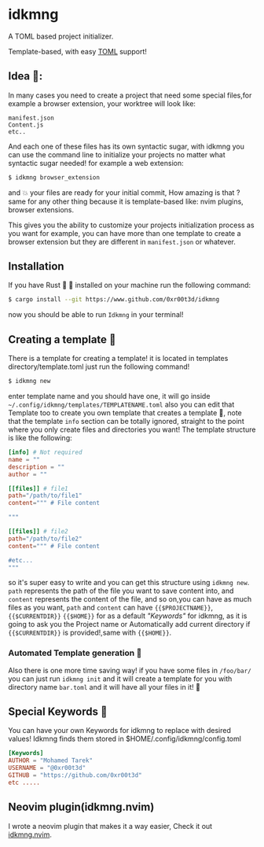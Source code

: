 # idkmng
A TOML based project initializer.

Template-based, with easy [TOML](https://toml.io/en/) support!

## Idea 🧠:
In many cases you need to create a project that need some special files,for example a browser extension, your worktree will look like:
```
manifest.json
Content.js
etc.. 
```

And each one of these files has its own syntactic sugar,
with idkmng you can use the command line to initialize your projects no matter what syntactic sugar needed!
for example a web extension:
```sh
$ idkmng browser_extension
```
and 💥 your files are ready for your initial commit, How amazing is that ? 
same for any other thing because it is template-based like: nvim plugins, browser extensions.

This gives you the ability to customize your projects initialization process as you want for example, you can have more than one template to create a browser extension but they are different in `manifest.json` or whatever.

## Installation
If you have Rust 🦀 🚀 installed on your machine run the following command:

```sh
$ cargo install --git https://www.github.com/0xr00t3d/idkmng
```
<!--if not I don't know how you are still alive jk-->
<!-- TODO: Add templates repo-->
<!-- TODO: Add releases-->
now you should be able to run `Idkmng` in your terminal!

## Creating a template 📜
There is a template for creating a template! 
it is located in templates directory/template.toml
just run the following command! 
```sh
$ idkmng new
```
enter template name and you should have one, it will go inside `~/.config/idkmng/templates/TEMPLATENAME.toml`
also you can edit that Template too to create you own template that creates a template 🎉,
note that the template `info` section can be totally ignored, straight to the point where you only create files and directories you want!
The template structure is like the following:
```toml
[info] # Not required
name = ""
description = ""
author = ""

[[files]] # file1 
path="/path/to/file1"
content=""" # File content

"""

[[files]] # file2
path="/path/to/file2"
content=""" # File content

#etc...
"""
```
so it's super easy to write and you can get this structure using `idkmng new`.
`path` represents the path of the file you want to save content into, and `content` represents the content of the file,
and so on,you can have as much files as you want,
`path` and `content` can have `{{$PROJECTNAME}}`, `{{$CURRENTDIR}}` `{{$HOME}}` for as a default *"Keywords"* for idkmng, as it is going to ask you the Project name or Automatically add current directory if `{{$CURRENTDIR}}` is provided!,same with `{{$HOME}}`.

### Automated Template generation 🚀
Also there is one more time saving way! if you have some files in `/foo/bar/` you can just run `idkmng init` and it will create a template for you with directory name `bar.toml` and it will have all your files in it! 🌸

## Special Keywords 🔧
You can have your own Keywords for idkmng to replace with desired values!
Idkmng finds them stored in $HOME/.config/idkmng/config.toml
```toml
[Keywords]
AUTHOR = "Mohamed Tarek"
USERNAME = "@0xr00t3d"
GITHUB = "https://github.com/0xr00t3d"
etc .....
```

## Neovim plugin(idkmng.nvim)
I wrote a neovim plugin that makes it a way easier, Check it out [idkmng.nvim](https://www.github.com/0xr00t3d/idkmng.nvim).
